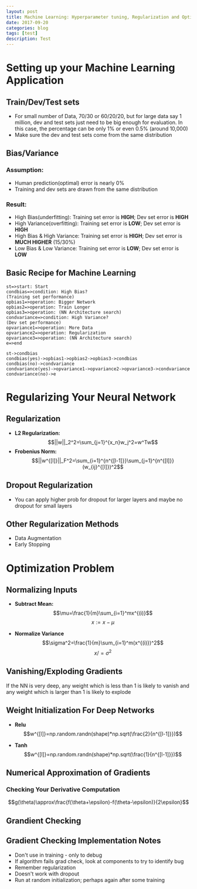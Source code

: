 ```yaml
---
layout: post
title: Machine Learning: Hyperparameter tuning, Regularization and Optimization Week1 Notes
date: 2017-09-20
categories: blog
tags: [test]
description: Test
---
```


# **Setting up your Machine Learning Application**
## **Train/Dev/Test sets**

- For small number of Data, 70/30 or 60/20/20, but for large data say 1 million, dev and test sets just need to be big enough for evaluation. In this case, the percentage can be only 1% or even 0.5% (around 10,000)
- Make sure the dev and test sets come from the same distribution

## **Bias/Variance**
### **Assumption:**

- Human prediction(optimal) error is nearly 0%
- Training and dev sets are drawn from the same distribution

### **Result:**

- High Bias(underfitting): Training set error is **HIGH**; Dev set error is **HIGH**
- High Variance(overfitting): Training set error is **LOW**; Dev set error is **HIGH**
- High Bias & High Variance: Training set error is **HIGH**; Dev set error is **MUCH HIGHER** (15/30%)
- Low Bias & Low Variance: Training set error is **LOW**; Dev set error is **LOW**

## **Basic Recipe for Machine Learning**
```flow
st=>start: Start
condbias=>condition: High Bias?
(Training set performance)
opbias1=>operation: Bigger Network
opbias2=>operation: Train Longer
opbias3=>operation: (NN Architecture search)
condvariance=>condition: High Variance?
(Dev set performance)
opvariance1=>operation: More Data
opvariance2=>operation: Regularization
opvariance3=>operation: (NN Architecture search)
e=>end

st->condbias
condbias(yes)->opbias1->opbias2->opbias3->condbias
condbias(no)->condvariance
condvariance(yes)->opvariance1->opvariance2->opvariance3->condvariance
condvariance(no)->e
```

# **Regularizing Your Neural Network**
## **Regularization**
- **L2 Regularization:**
$$||w||_2^2=\sum_{j=1}^{x_n}w_j^2=w^Tw$$
- **Frobenius Norm:**
$$||w^{[l]}||_F^2=\sum_{i=1}^{n^{[l-1]}}\sum_{j=1}^{n^{[l]}}(w_{ij}^{[l]})^2$$

## **Dropout Regularization**
- You can apply higher prob for dropout for larger layers and maybe no dropout for small layers

## **Other Regularization Methods**
- Data Augmentation
- Early Stopping

# **Optimization Problem**
## **Normalizing Inputs**
- **Subtract Mean:**
$$\mu=\frac{1}{m}\sum_{i=1}^mx^{(i)}$$
$$x:=x-\mu$$

- **Normalize Variance**
$$\sigma^2=\frac{1}{m}\sum_{i=1}^m(x^{(i)})^2$$
$$x/=\sigma^2$$

## **Vanishing/Exploding Gradients**
If the NN is very deep, any weight which is less than 1 is likely to vanish and any weight which is larger than 1 is likely to explode

## **Weight Initialization For Deep Networks**
- **Relu**
$$w^{[l]}=np.random.randn(shape)*np.sqrt(\frac{2}{n^{[l-1]}})$$

- **Tanh**
$$w^{[l]}=np.random.randn(shape)*np.sqrt(\frac{1}{n^{[l-1]}})$$


## **Numerical Approximation of Gradients**
### **Checking Your Derivative Computation**
$$g(\theta)\approx\frac{f(\theta+\epsilon)-f(\theta-\epsilon)}{2\epsilon}$$

## **Grandient Checking**

## **Gradient Checking Implementation Notes**
- Don't use in training - only to debug
- If algorithm fails grad check, look at components to try to identify bug
- Remember regularization
- Doesn't work with dropout
- Run at random initialization; perhaps again after some training

